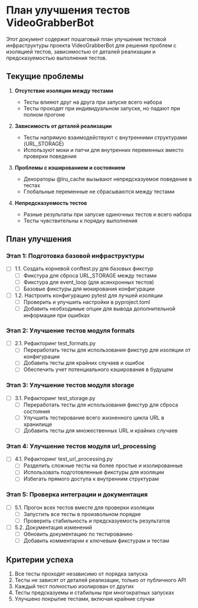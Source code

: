 # План улучшения тестов VideoGrabberBot

Этот документ содержит пошаговый план улучшения тестовой инфраструктуры проекта VideoGrabberBot для решения проблем с изоляцией тестов, зависимостью от деталей реализации и предсказуемостью выполнения тестов.

## Текущие проблемы

1. **Отсутствие изоляции между тестами**
   * Тесты влияют друг на друга при запуске всего набора
   * Тесты проходят при индивидуальном запуске, но падают при полном прогоне

2. **Зависимость от деталей реализации**
   * Тесты напрямую взаимодействуют с внутренними структурами (URL_STORAGE)
   * Используют моки и патчи для внутренних переменных вместо проверки поведения

3. **Проблемы с кэшированием и состоянием**
   * Декораторы @lru_cache вызывают непредсказуемое поведение в тестах
   * Глобальные переменные не сбрасываются между тестами

4. **Непредсказуемость тестов**
   * Разные результаты при запуске одиночных тестов и всего набора
   * Тесты чувствительны к порядку выполнения

## План улучшения

### Этап 1: Подготовка базовой инфраструктуры

- [ ] 1.1. Создать корневой conftest.py для базовых фикстур
   - [ ] Фикстура для сброса URL_STORAGE между тестами
   - [ ] Фикстура для event_loop (для асинхронных тестов)
   - [ ] Базовые фикстуры для мокирования конфигурации

- [ ] 1.2. Настроить конфигурацию pytest для лучшей изоляции
   - [ ] Проверить и улучшить настройки в pyproject.toml
   - [ ] Добавить необходимые опции для вывода дополнительной информации при ошибках

### Этап 2: Улучшение тестов модуля formats

- [ ] 2.1. Рефакторинг test_formats.py
   - [ ] Переработать тесты для использования фикстур для изоляции от конфигурации
   - [ ] Добавить тесты для крайних случаев и ошибок
   - [ ] Обеспечить учет потенциального кэширования в будущем

### Этап 3: Улучшение тестов модуля storage

- [ ] 3.1. Рефакторинг test_storage.py
   - [ ] Переработать тесты для использования фикстур для сброса состояния
   - [ ] Улучшить тестирование всего жизненного цикла URL в хранилище
   - [ ] Добавить тесты для множественных URL и крайних случаев

### Этап 4: Улучшение тестов модуля url_processing

- [ ] 4.1. Рефакторинг test_url_processing.py
   - [ ] Разделить сложные тесты на более простые и изолированные
   - [ ] Использовать подготовленные фикстуры для изоляции
   - [ ] Избегать прямого доступа к внутренним структурам

### Этап 5: Проверка интеграции и документация

- [ ] 5.1. Прогон всех тестов вместе для проверки изоляции
   - [ ] Запустить все тесты в произвольном порядке
   - [ ] Проверить стабильность и предсказуемость результатов

- [ ] 5.2. Документация изменений
   - [ ] Обновить документацию по тестированию
   - [ ] Добавить комментарии к ключевым фикстурам и тестам

## Критерии успеха

1. Все тесты проходят независимо от порядка запуска
2. Тесты не зависят от деталей реализации, только от публичного API
3. Каждый тест полностью изолирован от других
4. Тесты предсказуемы и стабильны при многократных запусках
5. Улучшено покрытие тестами, включая крайние случаи
